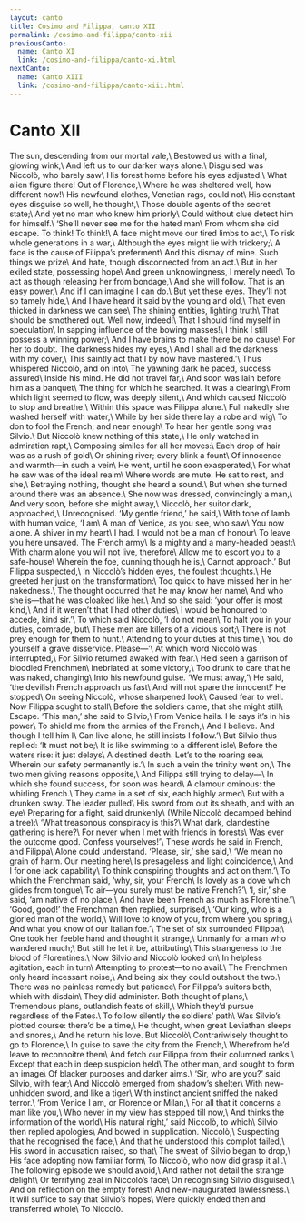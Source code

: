 ```yaml
---
layout: canto
title: Cosimo and Filippa, canto XII
permalink: /cosimo-and-filippa/canto-xii
previousCanto:
  name: Canto XI
  link: /cosimo-and-filippa/canto-xi.html
nextCanto:
  name: Canto XIII
  link: /cosimo-and-filippa/canto-xiii.html
---
```


# Canto XII
The sun, descending from our mortal vale,\\
Bestowed us with a final, glowing wink,\\
And left us to our darker ways alone.\\
Disguised was Niccolò, who barely saw\\
His forest home before his eyes adjusted.\\
What alien figure there! Out of Florence,\\
Where he was sheltered well, how different now!\\
His newfound clothes, Venetian rags, could not\\
His constant eyes disguise so well, he thought,\\
Those double agents of the secret state;\\
And yet no man who knew him priorly\\
Could without clue detect him for himself.\\
‘She’ll never see me for the hated man\\
From whom she did escape. To think! To think!\\
A face might move our tired limbs to act,\\
To risk whole generations in a war,\\
Although the eyes might lie with trickery;\\
A face is the cause of Filippa’s preferment\\
And this dismay of mine. Such things we prize\\
And hate, though disconnected from an act.\\
But in her exiled state, possessing hope\\
And green unknowingness, I merely need\\
To act as though releasing her from bondage,\\
And she will follow. That is an easy power,\\
And if I can imagine I can do.\\
But yet these eyes. They’ll not so tamely hide,\\
And I have heard it said by the young and old,\\
That even thicked in darkness we can see\\
The shining entities, lighting truth\\
That should be smothered out. Well now, indeed!\\
That I should find myself in speculation\\
In sapping influence of the bowing masses!\\
I think I still possess a winning power;\\
And I have brains to make there be no cause\\
For her to doubt. The darkness hides my eyes,\\
And I shall aid the darkness with my cover,\\
This saintly act that I by now have mastered.’\\
Thus whispered Niccolò, and on into\\
The yawning dark he paced, success assured\\
Inside his mind. He did not travel far,\\
And soon was lain before him as a banquet\\
The thing for which he searched. It was a clearing\\
From which light seemed to flow, was deeply silent,\\
And which caused Niccolò to stop and breathe.\\
Within this space was Filippa alone.\\
Full nakedly she washed herself with water,\\
While by her side there lay a robe and wig\\
To don to fool the French; and near enough\\
To hear her gentle song was Silvio.\\
But Niccolò knew nothing of this state,\\
He only watched in admiration rapt,\\
Composing similes for all her moves:\\
Each drop of hair was as a rush of gold\\
Or shining river; every blink a fount\\
Of innocence and warmth—in such a vein\\
He went, until he soon exasperated,\\
For what he saw was of the ideal realm\\
Where words are mute. He sat to rest, and she,\\
Betraying nothing, thought she heard a sound.\\
But when she turned around there was an absence.\\
She now was dressed, convincingly a man,\\
And very soon, before she might away,\\
Niccolò, her suitor dark, approached,\\
Unrecognised. ‘My gentle friend,’ he said,\\
With tone of lamb with human voice, ‘I am\\
A man of Venice, as you see, who saw\\
You now alone. A shiver in my heart\\
I had. I would not be a man of honour\\
To leave you here unsaved. The French army\\
Is a mighty and a many-headed beast:\\
With charm alone you will not live, therefore\\
Allow me to escort you to a safe-house\\
Wherein the foe, cunning though he is,\\
Cannot approach.’ But Filippa suspected,\\
In Niccolò’s hidden eyes, the foulest thoughts.\\
He greeted her just on the transformation:\\
Too quick to have missed her in her nakedness.\\
The thought occurred that he may know her name\\
And who she is—that he was cloaked like her.\\
And so she said: ‘your offer is most kind,\\
And if it weren’t that I had other duties\\
I would be honoured to accede, kind sir.’\\
To which said Niccolò, ‘I do not mean\\
To halt you in your duties, comrade, but\\
These men are killers of a vicious sort;\\
There is not prey enough for them to hunt.\\
Attending to your duties at this time,\\
You do yourself a grave disservice. Please—’\\
At which word Niccolò was interrupted,\\
For Silvio returned awaked with fear.\\
He’d seen a garrison of bloodied Frenchmen\\
Inebriated at some victory,\\
Too drunk to care that he was naked, changing\\
Into his newfound guise. ‘We must away,’\\
He said, ‘the devilish French approach us fast\\
And will not spare the innocent!’ He stopped\\
On seeing Niccolò, whose sharpened look\\
Caused fear to well. Now Filippa sought to stall\\
Before the soldiers came, that she might still\\
Escape. ‘This man,’ she said to Silvio,\\
From Venice hails. He says it’s in his power\\
To shield me from the armies of the French,\\
And I believe. And though I tell him I\\
Can live alone, he still insists I follow.’\\
But Silvio thus replied: ‘It must not be;\\
It is like swimming to a different isle\\
Before the waters rise: it just delays\\
A destined death. Let’s to the roaring sea\\
Wherein our safety permanently is.’\\
In such a vein the trinity went on,\\
The two men giving reasons opposite,\\
And Filippa still trying to delay—\\
In which she found success, for soon was heard\\
A clamour ominous: the whirling French.\\
They came in a set of six, each highly armed\\
But with a drunken sway. The leader pulled\\
His sword from out its sheath, and with an eye\\
Preparing for a fight, said drunkenly\\
(While Niccolò decamped behind a tree):\\
‘What treasonous conspiracy is this?\\
What dark, clandestine gathering is here?\\
For never when I met with friends in forests\\
Was ever the outcome good. Confess yourselves!’\\
These words he said in French, and Filippa\\
Alone could understand. ‘Please, sir,’ she said,\\
‘We mean no grain of harm. Our meeting here\\
Is presageless and light coincidence,\\
And I for one lack capability\\
To think conspiring thoughts and act on them.’\\
To which the Frenchman said, ‘why, sir, your French\\
Is lovely as a dove which glides from tongue\\
To air—you surely must be native French?’\\
‘I, sir,’ she said, ‘am native of no place,\\
And have been French as much as Florentine.’\\
‘Good, good!’ the Frenchman then replied, surprised,\\
‘Our king, who is a gloried man of the world,\\
Will love to know of you, from where you spring,\\
And what you know of our Italian foe.’\\
The set of six surrounded Filippa;\\
One took her feeble hand and thought it strange,\\
Unmanly for a man who wandered much;\\
But still he let it be, attributing\\
This strangeness to the blood of Florentines.\\
Now Silvio and Niccolò looked on\\
In helpless agitation, each in turn\\
Attempting to protest—to no avail.\\
The Frenchmen only heard incessant noise,\\
And being six they could outshout the two.\\
There was no painless remedy but patience\\
For Filippa’s suitors both, which with disdain\\
They did administer. Both thought of plans,\\
Tremendous plans, outlandish feats of skill,\\
Which they’d pursue regardless of the Fates.\\
To follow silently the soldiers’ path\\
Was Silvio’s plotted course: there’d be a time,\\
He thought, when great Leviathan sleeps and snores,\\
And he return his love. But Niccolò\\
Contrariwisely thought to go to Florence,\\
In guise to save the city from the French,\\
Wherefrom he’d leave to reconnoitre them\\
And fetch our Filippa from their columned ranks.\\
Except that each in deep suspicion held\\
The other man, and sought to form an image\\
Of blacker purposes and darker aims.\\
‘Sir, who are you?’ said Silvio, with fear;\\
And Niccolò emerged from shadow’s shelter\\
With new-unhidden sword, and like a tiger\\
With instinct ancient sniffed the naked terror.\\
‘From Venice I am, or Florence or Milan,\\
For all that it concerns a man like you,\\
Who never in my view has stepped till now,\\
And thinks the information of the world\\
His natural right,’ said Niccolò, to which\\
Silvio then replied apologies\\
And bowed in supplication. Niccolò,\\
Suspecting that he recognised the face,\\
And that he understood this complot failed,\\
His sword in accusation raised, so that\\
The sweat of Silvio began to drop,\\
His face adopting now familiar form\\
To Niccolò, who now did grasp it all.\\
The following episode we should avoid,\\
And rather not detail the strange delight\\
Or terrifying zeal in Niccolò’s face\\
On recognising Silvio disguised,\\
And on reflection on the empty forest\\
And new-inaugurated lawlessness.\\
It will suffice to say that Silvio’s hopes\\
Were quickly ended then and transferred whole\\
To Niccolò.
